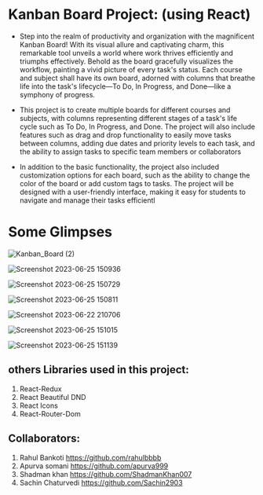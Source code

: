 # Kanban Board Project: (using React)

* Step into the realm of productivity and organization with the magnificent Kanban Board! With its visual allure and captivating charm, this remarkable tool unveils a world where work thrives efficiently and triumphs effectively. Behold as the board gracefully visualizes the workflow, painting a vivid picture of every task's status. Each course and subject shall have its own board, adorned with columns that breathe life into the task's lifecycle—To Do, In Progress, and Done—like a symphony of progress.

* This project is to create multiple boards for different courses and subjects, with columns representing different stages of a task's life cycle such as To Do, In Progress, and Done. The project will also include features such as drag and drop functionality to easily move tasks between columns, adding due dates and priority levels to each task, and the ability to assign tasks to specific team members or collaborators

* In addition to the basic functionality, the project also included customization options for each board, such as the ability to change the color of the board or add custom tags to tasks. The project will be designed with a user-friendly interface, making it easy for students to navigate and manage their tasks efficientl


# Some Glimpses

![Kanban_Board (2)](https://github.com/Sachin2903/Kanban_Board_clone/assets/92660783/a6ebdc65-6f1f-40d7-99c8-7b5219e23b07)

![Screenshot 2023-06-25 150936](https://github.com/rahulbbbb/Kanban-Board/assets/124687528/a50fb83e-6dab-4637-a34d-b4f3d696ef76)

![Screenshot 2023-06-25 150729](https://github.com/rahulbbbb/Kanban-Board/assets/124687528/e6b23d7b-654d-4b4b-8ffc-995cf99b567f)

![Screenshot 2023-06-25 150811](https://github.com/rahulbbbb/Kanban-Board/assets/124687528/d8e519b2-1c0f-45f2-acf1-14a95018d9b5)

![Screenshot 2023-06-22 210706](https://github.com/rahulbbbb/Kanban-Board/assets/124687528/9f7e7dd8-af52-48de-9c75-21909ec7ea84)

![Screenshot 2023-06-25 151015](https://github.com/rahulbbbb/Kanban-Board/assets/124687528/caf497be-c545-4561-b184-d8a739296a5c)

![Screenshot 2023-06-25 151139](https://github.com/rahulbbbb/Kanban-Board/assets/124687528/b6969e73-7d68-483f-8deb-58db78ca2db4)




## others Libraries used in this project:
1. React-Redux
2. React Beautiful DND
3. React Icons 
4. React-Router-Dom

## Collaborators:
1. Rahul Bankoti https://github.com/rahulbbbb
2. Apurva somani https://github.com/apurva999
3. Shadman khan https://github.com/ShadmanKhan007
4. Sachin Chaturvedi https://github.com/Sachin2903
